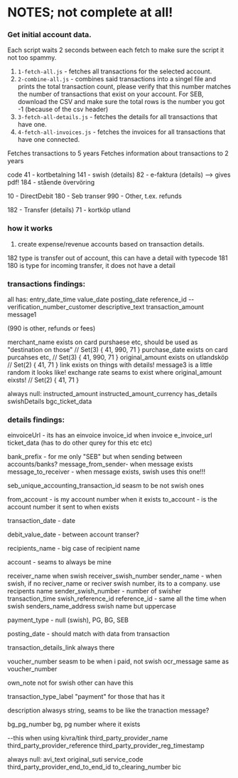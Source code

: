 # NOTES; not complete at all!


### Get initial account data.

Each script waits 2 seconds between each fetch to make sure the script it not too spammy.

1. `1-fetch-all.js` - fetches all transactions for the selected account.
2. `2-combine-all.js` - combines said transactions into a singel file and prints the total transaction count, please verify that this number matches the number of transactions that exist on your account. For SEB, download the CSV and make sure the total rows is the number you got -1 (because of the csv header)
3. `3-fetch-all-details.js` - fetches the details for all transactions that have one.
4. `4-fetch-all-invoices.js` - fetches the invoices for all transactions that have one connected.


Fetches transactions to 5 years
Fetches information about transactions to 2 years

code
41 - kortbetalning
141 - swish (details)
82 - e-faktura (details) --> gives pdf!
184 - stående övervöring

10 - DirectDebit
180 - Seb transer
990 - Other, t.ex. refunds

182 - Transfer (details)
71 - kortköp utland

### how it works

1. create expense/revenue accounts based on transaction details.


182 type is transfer out of account, this can have a detail with typecode 181
180 is type for incoming transfer, it does not have a detail


### transactions findings:
all has:
entry_date_time
value_date
posting_date
reference_id -- verification_number_customer
descriptive_text
transaction_amount
message1

(990 is other, refunds or fees)

merchant_name exists on card purshaese etc, should be used as "destination on those"  // Set(3) { 41, 990, 71 }
purchase_date exists on card purcahses etc, // Set(3) { 41, 990, 71 }
original_amount exists on utlandsköp // Set(2) { 41, 71 }
link exists on things with details!
message3 is a little random it looks like!
exchange rate seams to exist where original_amount eixsts! // Set(2) { 41, 71 }



always null:
instructed_amount
instructed_amount_currency
has_details
swishDetails
bgc_ticket_data


### details findings:



einvoiceUrl - its has an einvoice
invoice_id when invoice
e_invoice_url
ticket_data (has to do other qurey for this etc etc)



bank_prefix - for me only "SEB" but when sending between accounts/banks?
message_from_sender- when message exists
message_to_receiver - when message exists, swish uses this one!!!

seb_unique_accounting_transaction_id seasm to be not swish ones

from_account - is my account number when it exists
to_account - is the account number it sent to when exists

transaction_date - date

debit_value_date - between account transer?

recipients_name - big case of recipient name

account - seams to always be mine


receiver_name when swish
receiver_swish_number
sender_name - when swish, if no reciver_name or reciver swish number, its to a company. use recipents name
sender_swish_number - number of swisher
transaction_time
swish_reference_id
reference_id - same all the time when swish
senders_name_address swish name but uppercase

payment_type - null (swish), PG, BG, SEB

posting_date - should match with data from transaction

transaction_details_link always there

voucher_number seasm to be when i paid, not swish
ocr_message same as voucher_number

own_note not for swish other can have this

transaction_type_label "payment" for those that has it

description alwasys string, seams to be like the tranaction message?

bg_pg_number bg, pg number where it exists

--this when using kivra/tink
third_party_provider_name
third_party_provider_reference
third_party_provider_reg_timestamp

always null:
avi_text
original_suti
service_code
third_party_provider_end_to_end_id
to_clearing_number
bic
